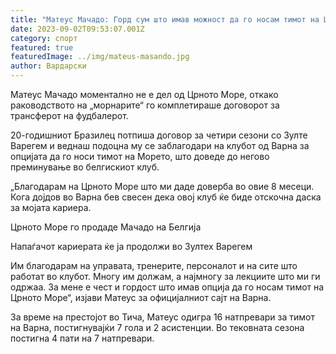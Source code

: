 ```yaml
---
title: "Матеус Мачадо: Горд сум што имав можност да го носам тимот на Црното Море"
date: 2023-09-02T09:53:07.001Z
category: спорт
featured: true
featuredImage: ../img/mateus-masando.jpg
author: Вардарски
---
```

Матеус Мачадо моментално не е дел од Црното Море, откако раководството на „морнарите“ го комплетираше договорот за трансферот на фудбалерот.

20-годишниот Бразилец потпиша договор за четири сезони со Зулте Варегем и веднаш подоцна му се заблагодари на клубот од Варна за опцијата да го носи тимот на Морето, што доведе до негово преминување во белгискиот клуб.

„Благодарам на Црното Море што ми даде доверба во овие 8 месеци. Кога дојдов во Варна бев свесен дека овој клуб ќе биде отскочна даска за мојата кариера.

Црното Море го продаде Мачадо на Белгија

Напаѓачот кариерата ќе ја продолжи во Зултех Варегем

Им благодарам на управата, тренерите, персоналот и на сите што работат во клубот. Многу им должам, а најмногу за лекциите што ми ги одржаа. За мене е чест и гордост што имав опција да го носам тимот на Црното Море“, изјави Матеус за официјалниот сајт на Варна.

За време на престојот во Тича, Матеус одигра 16 натпревари за тимот на Варна, постигнувајќи 7 гола и 2 асистенции. Во тековната сезона постигна 4 пати на 7 натпревари.